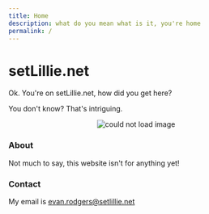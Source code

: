 ```yaml
---
title: Home
description: what do you mean what is it, you're home
permalink: /
---
```


# setLillie.net

Ok. You're on setLillie.net, how did you get here?

You don't know? That's intriguing.

<p align="center">
	<img src="https://avatars.githubusercontent.com/u/38171335?s=48&v=4" alt="could not load image">
</p>


### About
Not much to say, this website isn't for anything yet!

### Contact
My email is [evan.rodgers@setlillie.net](mailto:evan.rodgers@setlillie.net)
